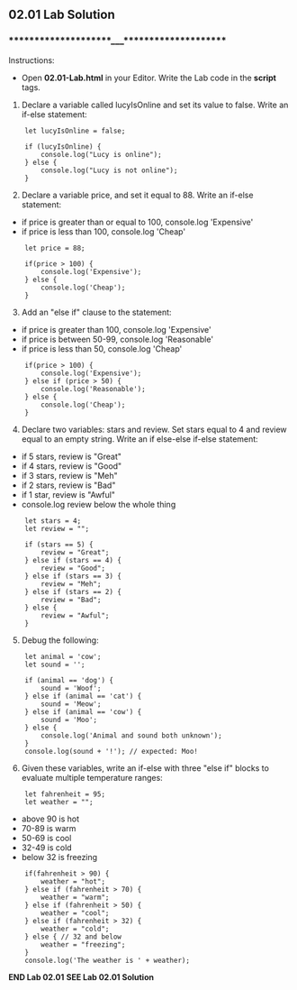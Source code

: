 ## 02.01 Lab Solution

### \***\*\*\*\*\*\*\***\*\*\*\*\***\*\*\*\*\*\*\***\_\_\_\***\*\*\*\*\*\*\***\*\*\*\*\***\*\*\*\*\*\*\***

Instructions:

- Open **02.01-Lab.html** in your Editor. Write the Lab code in the **script** tags.

1. Declare a variable called lucyIsOnline and set its value to false. Write an if-else statement:

```
    let lucyIsOnline = false;

    if (lucyIsOnline) {
        console.log("Lucy is online");
    } else {
        console.log("Lucy is not online");
    }
```

2. Declare a variable price, and set it equal to 88. Write an if-else statement:

- if price is greater than or equal to 100, console.log 'Expensive'
- if price is less than 100, console.log 'Cheap'

```
    let price = 88;

    if(price > 100) {
        console.log('Expensive');
    } else {
        console.log('Cheap');
    }
```

3. Add an "else if" clause to the statement:

- if price is greater than 100, console.log 'Expensive'
- if price is between 50-99, console.log 'Reasonable'
- if price is less than 50, console.log 'Cheap'

```
    if(price > 100) {
        console.log('Expensive');
    } else if (price > 50) {
        console.log('Reasonable');
    } else {
        console.log('Cheap');
    }
```

4. Declare two variables: stars and review. Set stars equal to 4 and review equal to an empty string. Write an if else-else if-else statement:

- if 5 stars, review is "Great"
- if 4 stars, review is "Good"
- if 3 stars, review is "Meh"
- if 2 stars, review is "Bad"
- if 1 star, review is "Awful"
- console.log review below the whole thing

```
    let stars = 4;
    let review = "";

    if (stars == 5) {
        review = "Great";
    } else if (stars == 4) {
        review = "Good";
    } else if (stars == 3) {
        review = "Meh";
    } else if (stars == 2) {
        review = "Bad";
    } else {
        review = "Awful";
    }
```

5. Debug the following:

```
    let animal = 'cow';
    let sound = '';

    if (animal == 'dog') {
        sound = 'Woof';
    } else if (animal == 'cat') {
        sound = 'Meow';
    } else if (animal == 'cow') {
        sound = 'Moo';
    } else {
        console.log('Animal and sound both unknown');
    }
    console.log(sound + '!'); // expected: Moo!
```

6. Given these variables, write an if-else with three "else if" blocks to evaluate multiple temperature ranges:

```
    let fahrenheit = 95;
    let weather = "";
```

- above 90 is hot
- 70-89 is warm
- 50-69 is cool
- 32-49 is cold
- below 32 is freezing

```
    if(fahrenheit > 90) {
        weather = "hot";
    } else if (fahrenheit > 70) {
        weather = "warm";
    } else if (fahrenheit > 50) {
        weather = "cool";
    } else if (fahrenheit > 32) {
        weather = "cold";
    } else { // 32 and below
        weather = "freezing";
    }
    console.log('The weather is ' + weather);
```

**END Lab 02.01**
**SEE Lab 02.01 Solution**
